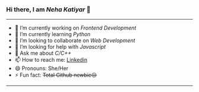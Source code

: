 ### Hi there, I am **_Neha Katiyar_** 👋
***

- 🔭 I’m currently working on _Frontend Development_
- 🌱 I’m currently learning _Python_
- 👯 I’m looking to collaborate on _Web Development_
- 🤔 I’m looking for help with _Javascript_
- 💬 Ask me about _C/C++_
- 📫 How to reach me: [Linkedin](https://www.linkedin.com/in/neha-katiyar-361217204/)
- 😄 Pronouns: She/Her
- ⚡ Fun fact: ~~Total Github newbie:expressionless:~~
***

